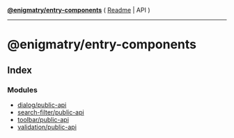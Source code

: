 [**@enigmatry/entry-components**](API.md) ( [Readme](README.md) \| API )

---

# @enigmatry/entry-components

## Index

### Modules

- [dialog/public-api](dialog_public_api.md)
- [search-filter/public-api](search_filter_public_api.md)
- [toolbar/public-api](toolbar_public_api.md)
- [validation/public-api](validation_public_api.md)
